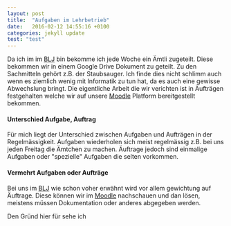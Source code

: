 ```yaml
---
layout: post
title:  "Aufgaben im Lehrbetrieb"
date:   2016-02-12 14:55:16 +0100
categories: jekyll update
test: "test"
---
```

Da ich im im [BLJ] bin bekomme ich jede Woche ein Ämtli zugeteilt. Diese bekommen wir in einem Google Drive Dokument zu geteilt. Zu den Sachmitteln gehört z.B. der Staubsauger. Ich finde dies nicht schlimm auch wenn es ziemlich wenig mit Informatik zu tun hat, da es auch eine gewisse Abwechslung bringt. Die eigentliche Arbeit die wir verichten ist in Äufträgen festgehalten welche wir auf unsere [Moodle] Platform bereitgestellt bekommen.
#### Unterschied Aufgabe, Auftrag
Für mich liegt der Unterschied zwischen Aufgaben und Aufträgen in der Regelmässigkeit. Aufgaben wiederholen sich meist regelmässig z.B. bei uns jeden Freitag die Ämtchen zu machen. Äuftrage jedoch sind einmalige Aufgaben oder "spezielle" Aufgaben die selten vorkommen.
#### Vermehrt Aufgaben oder Aufträge 
Bei uns im [BLJ] wie schon voher erwähnt wird vor allem gewichtung auf Äuftrage. Diese können wir im [Moodle] nachschauen und dan lösen, meistens müssen Dokumentation oder anderes abgegeben werden.

Den Gründ hier für sehe ich

[BLJ]: <http://blj.zbw.ch>
[Moodle]: <https://lernen.zbw.ch>


